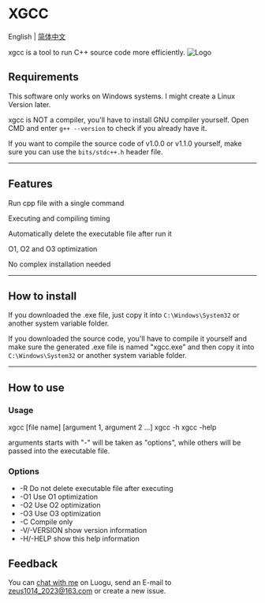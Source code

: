 # XGCC

English | [简体中文](README.md)

xgcc is a tool to run C++ source code more efficiently.
![Logo](https://github.com/askformeal/xgcc/assets/109349321/d6db2458-8334-41cd-9ed8-10e3675ee7d8)

## Requirements

This software only works on Windows systems. I might create a Linux Version later.

xgcc is NOT a compiler, you'll have to install GNU compiler yourself. Open CMD and enter `g++ --version` to check if you already have it.

If you want to compile the source code of v1.0.0 or v1.1.0 yourself, make sure you can use the `bits/stdc++.h` header file.

---

## Features

Run cpp file with a single command

Executing and compiling timing

Automatically delete the executable file after run it

O1, O2 and O3 	optimization

No complex installation needed

---

## How to install

If you downloaded the .exe file, just copy it into `C:\Windows\System32` or another system variable folder.

If you downloaded the source code, you'll have to compile it yourself and make sure the generated .exe file is named "xgcc.exe" and then copy it into `C:\Windows\System32` or another system variable folder.

---

## How to use

### Usage

xgcc [file name] [argument 1, argument 2 ...]
xgcc -h
xgcc -help

arguments starts with "-" will be taken as "options", while others will be passed into the executable file.

### Options

* -R Do not delete executable file after executing
* -O1 Use O1 optimization
* -O2 Use O2 optimization
* -O3 Use O3 optimization
* -C Compile only
* -V/-VERSION show version information
* -H/-HELP show this help information

## Feedback

You can [chat with me](https://www.luogu.com.cn/chat?uid=787042) on Luogu, send an E-mail to zeus1014_2023@163.com or create a new issue.

